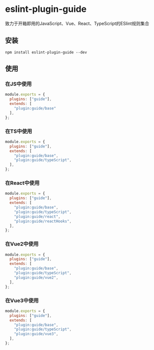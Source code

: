 # eslint-plugin-guide
致力于开箱即用的JavaScript、Vue、React、TypeScript的ESlint规则集合

## 安装
```shell
npm install eslint-plugin-guide --dev
```

## 使用

### 在JS中使用
```js
module.exports = {
  plugins: ["guide"],
  extends: [
    "plugin:guide/base"
  ],
};
```
### 在TS中使用
```js
module.exports = {
  plugins: ["guide"],
  extends: [
    "plugin:guide/base",
    "plugin:guide/typeScript", 
  ],
};
```

### 在React中使用
```js
module.exports = {
  plugins: ["guide"],
  extends: [
    "plugin:guide/base",
    "plugin:guide/typeScript", 
    "plugin:guide/react", 
    "plugin:guide/reactHooks", 
  ],
};
```
### 在Vue2中使用
```js
module.exports = {
  plugins: ["guide"],
  extends: [
    "plugin:guide/base",
    "plugin:guide/typeScript", 
    "plugin:guide/vue2", 
  ],
};
```
### 在Vue3中使用
```js
module.exports = {
  plugins: ["guide"],
  extends: [
    "plugin:guide/base",
    "plugin:guide/typeScript", 
    "plugin:guide/vue3", 
  ],
};
```

